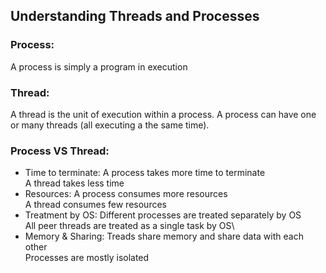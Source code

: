 ## Understanding Threads and Processes
### Process:
A process is simply a program in execution
### Thread:
A thread is the unit of execution within a process. A process can have one or many threads (all executing a the same time).
### Process VS Thread:
- Time to terminate:
	A process takes more time to terminate\
	A thread takes less time
- Resources:
	A process consumes more resources \
	A thread consumes few resources
- Treatment by OS:
	Different processes are treated separately by OS\
	All peer threads are treated as a single task by OS\
- Memory & Sharing:
	Treads share memory and share data with each other\
	Processes are mostly isolated

